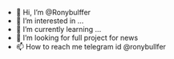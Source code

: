 - 👋 Hi, I’m @Ronybulffer
- 👀 I’m interested in ...
- 🌱 I’m currently learning ...
- 💞️ I’m looking for full project for news
- 📫 How to reach me telegram id @ronybullfer

<!---
Ronybulffer/Ronybulffer is a ✨ special ✨ repository because its `README.md` (this file) appears on your GitHub profile.
You can click the Preview link to take a look at your changes.
--->
